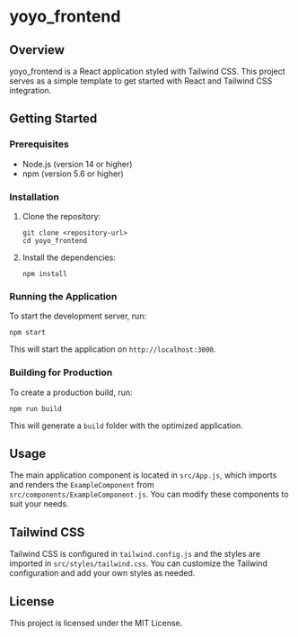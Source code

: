 # yoyo_frontend

## Overview
yoyo_frontend is a React application styled with Tailwind CSS. This project serves as a simple template to get started with React and Tailwind CSS integration.

## Getting Started

### Prerequisites
- Node.js (version 14 or higher)
- npm (version 5.6 or higher)

### Installation
1. Clone the repository:
   ```
   git clone <repository-url>
   cd yoyo_frontend
   ```

2. Install the dependencies:
   ```
   npm install
   ```

### Running the Application
To start the development server, run:
```
npm start
```
This will start the application on `http://localhost:3000`.

### Building for Production
To create a production build, run:
```
npm run build
```
This will generate a `build` folder with the optimized application.

## Usage
The main application component is located in `src/App.js`, which imports and renders the `ExampleComponent` from `src/components/ExampleComponent.js`. You can modify these components to suit your needs.

## Tailwind CSS
Tailwind CSS is configured in `tailwind.config.js` and the styles are imported in `src/styles/tailwind.css`. You can customize the Tailwind configuration and add your own styles as needed.

## License
This project is licensed under the MIT License.